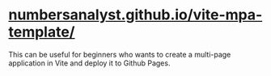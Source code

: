 # [numbersanalyst.github.io/vite-mpa-template/](https://numbersanalyst.github.io/vite-mpa-template/)
This can be useful for beginners who wants to create a multi-page application in Vite and deploy it to Github Pages.
